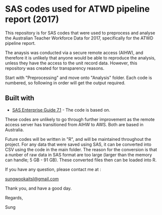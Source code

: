 # SAS codes used for ATWD pipeline report (2017)

This repository is for SAS codes that were used to preprocess and analyse the Australian Teacher Workforce Data for 2017, 
specifically for the ATWD pipeline report.

The anaysis was conducted via a secure remote access (AIHW), and therefore it is unlikely that anyone would be able to reproduce the analysis, unless they have the access to the unit record data. However, this repository was created for transparency reasons.

Start with "Preprocessing" and move onto "Analysis" folder. Each code is numbered, so following in order will get the output required.

## Built with
* [SAS Enterprise Guide 7.1](https://documentation.sas.com/?docsetId=whatsdiff&docsetTarget=n1af4n56n0r8gvn1kt0j8iagcc86.htm&docsetVersion=9.4&locale=en) - The code is based on.

These codes are unlikely to go through further improvement as the remote access server has transitioned from AIHW to AWS.
Both are based in Australia.

Future codes will be written in "R", and will be maintained throughout the project.
For any data that were saved using SAS, it can be converted into CSV using the code in the main folder.
The reason for the conversion is that a nunber of raw data in SAS format are too large (larger than the memory can handle; 5 GB - 91 GB).
These converted files then can be loaded into R. 


If you have any question, please contact me at : 

sungwookaitsl@gmail.com

Thank you, and have a good day.

Regards,

Sung
